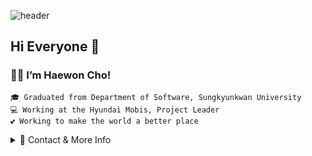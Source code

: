 ![header](https://capsule-render.vercel.app/api?type=soft&color=auto&height=150&section=header&text=HaeWonCho&fontSize=70&animation=twinkling)

## Hi Everyone 👋
### 🙋‍♀️ I’m Haewon Cho!
    🎓 Graduated from Department of Software, Sungkyunkwan University   
    💻 Working at the Hyundai Mobis, Project Leader
    💕 Working to make the world a better place
    
<details markdown="1">
<summary>💬 Contact & More Info</summary>
</br> 

[![메일](https://img.shields.io/badge/ContactMail-brightgreen?style=round-square&logo=Gmail&logoColor=white&link=mailto:sala0320@naver.com)](mailto:sala0320@naver.com)
[![Solved.ac
프로필](http://mazassumnida.wtf/api/mini/generate_badge?boj=sala0320)](https://solved.ac/sala0320)
[![Hits](https://hits.seeyoufarm.com/api/count/incr/badge.svg?url=https%3A%2F%2Fgithub.com%2Fsala032&count_bg=%2360645D&title_bg=%23555555&icon=&icon_color=%23E7E7E7&title=hits&edge_flat=false)](https://hits.seeyoufarm.com)
</details>


